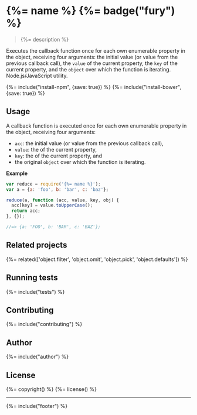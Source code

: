 # {%= name %} {%= badge("fury") %}

> {%= description %}

Executes the callback function once for each own enumerable property in the object, receiving four arguments: the initial value (or value from the previous callback call), the `value` of the current property, the `key` of the current property, and the `object` over which the function is iterating. Node.js/JavaScript utility.

{%= include("install-npm", {save: true}) %}
{%= include("install-bower", {save: true}) %}

## Usage

A callback function is executed once for each own enumerable property in the object, receiving four arguments:

  - `acc`: the initial value (or value from the previous callback call),
  - `value`: the of the current property,
  - `key`: the of the current property, and
  - the original `object` over which the function is iterating.

**Example**

```js
var reduce = require('{%= name %}');
var a = {a: 'foo', b: 'bar', c: 'baz'};

reduce(a, function (acc, value, key, obj) {
  acc[key] = value.toUpperCase();
  return acc;
}, {});

//=> {a: 'FOO', b: 'BAR', c: 'BAZ'};
```

## Related projects
{%= related(['object.filter', 'object.omit', 'object.pick', 'object.defaults']) %}

## Running tests
{%= include("tests") %}

## Contributing
{%= include("contributing") %}

## Author
{%= include("author") %}

## License
{%= copyright() %}
{%= license() %}

***

{%= include("footer") %}
